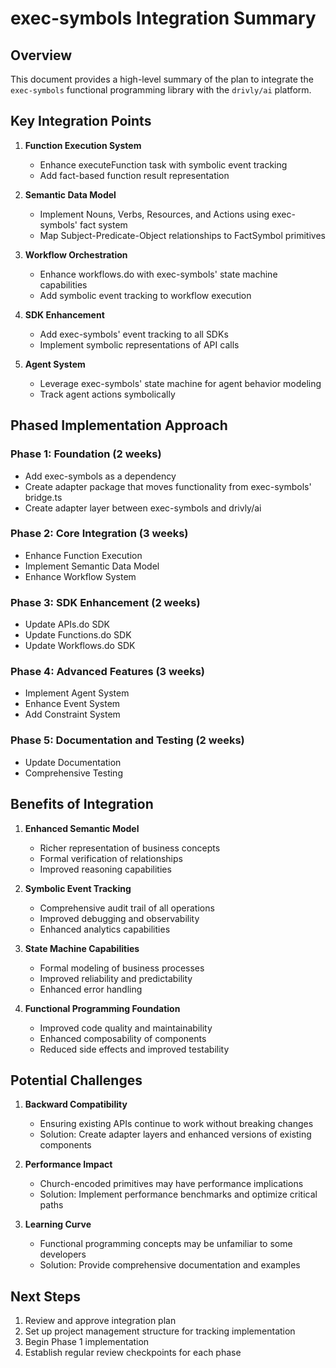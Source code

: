 # exec-symbols Integration Summary

## Overview

This document provides a high-level summary of the plan to integrate the `exec-symbols` functional programming library with the `drivly/ai` platform.

## Key Integration Points

1. **Function Execution System**
   - Enhance executeFunction task with symbolic event tracking
   - Add fact-based function result representation

2. **Semantic Data Model**
   - Implement Nouns, Verbs, Resources, and Actions using exec-symbols' fact system
   - Map Subject-Predicate-Object relationships to FactSymbol primitives

3. **Workflow Orchestration**
   - Enhance workflows.do with exec-symbols' state machine capabilities
   - Add symbolic event tracking to workflow execution

4. **SDK Enhancement**
   - Add exec-symbols' event tracking to all SDKs
   - Implement symbolic representations of API calls

5. **Agent System**
   - Leverage exec-symbols' state machine for agent behavior modeling
   - Track agent actions symbolically

## Phased Implementation Approach

### Phase 1: Foundation (2 weeks)
- Add exec-symbols as a dependency
- Create adapter package that moves functionality from exec-symbols' bridge.ts
- Create adapter layer between exec-symbols and drivly/ai

### Phase 2: Core Integration (3 weeks)
- Enhance Function Execution
- Implement Semantic Data Model
- Enhance Workflow System

### Phase 3: SDK Enhancement (2 weeks)
- Update APIs.do SDK
- Update Functions.do SDK
- Update Workflows.do SDK

### Phase 4: Advanced Features (3 weeks)
- Implement Agent System
- Enhance Event System
- Add Constraint System

### Phase 5: Documentation and Testing (2 weeks)
- Update Documentation
- Comprehensive Testing

## Benefits of Integration

1. **Enhanced Semantic Model**
   - Richer representation of business concepts
   - Formal verification of relationships
   - Improved reasoning capabilities

2. **Symbolic Event Tracking**
   - Comprehensive audit trail of all operations
   - Improved debugging and observability
   - Enhanced analytics capabilities

3. **State Machine Capabilities**
   - Formal modeling of business processes
   - Improved reliability and predictability
   - Enhanced error handling

4. **Functional Programming Foundation**
   - Improved code quality and maintainability
   - Enhanced composability of components
   - Reduced side effects and improved testability

## Potential Challenges

1. **Backward Compatibility**
   - Ensuring existing APIs continue to work without breaking changes
   - Solution: Create adapter layers and enhanced versions of existing components

2. **Performance Impact**
   - Church-encoded primitives may have performance implications
   - Solution: Implement performance benchmarks and optimize critical paths

3. **Learning Curve**
   - Functional programming concepts may be unfamiliar to some developers
   - Solution: Provide comprehensive documentation and examples

## Next Steps

1. Review and approve integration plan
2. Set up project management structure for tracking implementation
3. Begin Phase 1 implementation
4. Establish regular review checkpoints for each phase
